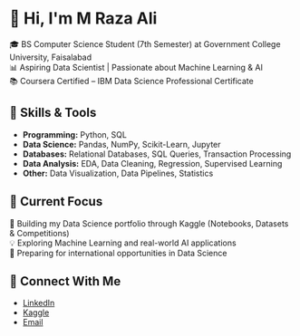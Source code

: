 # 👋 Hi, I'm M Raza Ali  

🎓 BS Computer Science Student (7th Semester) at Government College University, Faisalabad  
📊 Aspiring Data Scientist | Passionate about Machine Learning & AI  
📚 Coursera Certified – IBM Data Science Professional Certificate  

## 🔹 Skills & Tools  
- **Programming:** Python, SQL  
- **Data Science:** Pandas, NumPy, Scikit-Learn, Jupyter  
- **Databases:** Relational Databases, SQL Queries, Transaction Processing  
- **Data Analysis:** EDA, Data Cleaning, Regression, Supervised Learning  
- **Other:** Data Visualization, Data Pipelines, Statistics  

## 🔹 Current Focus  
🌱 Building my Data Science portfolio through Kaggle (Notebooks, Datasets & Competitions)  
💡 Exploring Machine Learning and real-world AI applications  
🚀 Preparing for international opportunities in Data Science  

## 🔹 Connect With Me  
- [LinkedIn](https://www.linkedin.com/in/muhammad-raza-ali-70986832a/)  
- [Kaggle](https://www.kaggle.com/mrazaali)  
- [Email](mailto:mraza0344567@gmail.com)   

